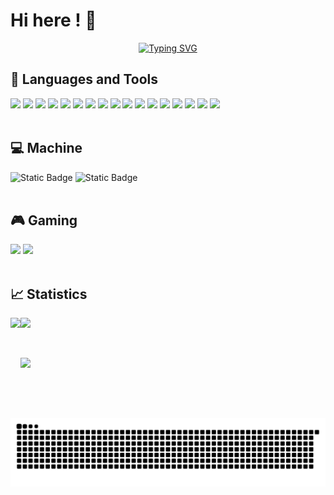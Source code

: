 # Hi here ! 👋

<p align='center'>
  <a href="https://git.io/typing-svg"><img src="https://readme-typing-svg.herokuapp.com?font=Fira+Code&pause=1000&background=FF5FC804&random=false&width=435&separator=%3C&lines=if(you+%3D+'welcome')+printf('Hello');%3Cto+be+continue..." alt="Typing SVG" /></a>
</p>


##  🔧 Languages and Tools
<div display="flex">
  <img src="https://img.shields.io/badge/html-white?style=for-the-badge&logo=html5">
  <img src="https://img.shields.io/badge/html-white?style=for-the-badge&logo=css3&logoColor=blue">
  <img src="https://img.shields.io/badge/markdown-white?style=for-the-badge&logo=markdown&logoColor=black">
  <img src="https://img.shields.io/badge/python-white?style=for-the-badge&logo=python&logoColor=blue">
  <img src="https://img.shields.io/badge/C-white?style=for-the-badge&logo=C&logoColor=blue">
  <img src="https://img.shields.io/badge/C%2B%2B-white?style=for-the-badge&logo=C%2B%2B&logoColor=blue">
  <img src="https://img.shields.io/badge/vscode-white?style=for-the-badge&logo=visual%20studio%20code&logoColor=blue">
  <img src="https://img.shields.io/badge/notion-white?style=for-the-badge&logo=notion&logoColor=black">
  <img src="https://img.shields.io/badge/git-white?style=for-the-badge&logo=git&logoColor=orange">
  <img src="https://img.shields.io/badge/node.js-white?style=for-the-badge&logo=node.js&logoColor=green">
  <img src="https://img.shields.io/badge/anaconda-white?style=for-the-badge&logo=anaconda&logoColor=green">
  <img src="https://img.shields.io/badge/vim-white?style=for-the-badge&logo=vim&logoColor=black">
  <img src="https://img.shields.io/badge/github-white?style=for-the-badge&logo=github&logoColor=black">
  <img src="https://img.shields.io/badge/vercel-white?style=for-the-badge&logo=vercel&logoColor=black">
  <img src="https://img.shields.io/badge/cloudflare-white?style=for-the-badge&logo=cloudflare&logoColor=orange">
  <img src="https://img.shields.io/badge/Google%20Chrome-white?style=for-the-badge&logo=Google%20Chrome&logoColor=blue">
  <img src="https://img.shields.io/badge/hexo-white?style=for-the-badge&logo=hexo&logoColor=blue">
</div>
<br>

## 💻 Machine
<div>
  <img alt="Static Badge" src="https://img.shields.io/badge/win10-blue?style=for-the-badge&logo=windows&logoColor=blue&label=Windows&labelColor=white">
  <img alt="Static Badge" src="https://img.shields.io/badge/rtx3050-green?style=for-the-badge&logo=NVIDIA&logoColor=green&label=Windows&labelColor=white">
</div>
<br>

## 🎮 Gaming
<div>
  <img src="https://img.shields.io/badge/steam-black?style=for-the-badge&logo=steam&logoColor=white">
  <img src="https://img.shields.io/badge/epic games-black?style=for-the-badge&logo=epicgames&logoColor=white">
</div>
<br>

## 📈 Statistics
<div>
  <span>
    <img align="left" src="https://github-readme-stats.vercel.app/api?username=demonq0q&hide=issues&show_icons=true&theme=white&layout=compact" height=160 />
  </span>

  <span>
    <img src="https://github-readme-stats.vercel.app/api/top-langs/?username=anuraghazra&layout=compact" height=160 />
  </span>
</div>

<p>&nbsp</p>

<div>
  <img src="https://github-readme-activity-graph.vercel.app/graph?username=demonq0q&bg_color=ffffff&color=000000&line=00eeff&point=ffcf24&area=true&hide_border=true" />
</div>

<p>&nbsp</p>

![code-svg](arrest/code-contribute.svg)

